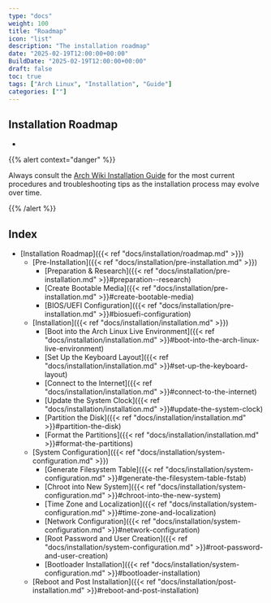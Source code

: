 ```yaml
---
type: "docs"
weight: 100
title: "Roadmap"
icon: "list"
description: "The installation roadmap"
date: "2025-02-19T12:00:00+00:00"
BuildDate: "2025-02-19T12:00:00+00:00"
draft: false
toc: true
tags: ["Arch Linux", "Installation", "Guide"]
categories: [""]
---
```


## Installation Roadmap

+






{{% alert context="danger" %}}

Always consult the [Arch Wiki Installation Guide](https://wiki.archlinux.org/title/Installation_guide) for the most current procedures and troubleshooting tips as the installation process may evolve over time.

{{% /alert %}}

## Index

- [Installation Roadmap]({{< ref "docs/installation/roadmap.md" >}})
  - [Pre-Installation]({{< ref "docs/installation/pre-installation.md" >}})
    - [Preparation & Research]({{< ref "docs/installation/pre-installation.md" >}}#preparation--research)
    - [Create Bootable Media]({{< ref "docs/installation/pre-installation.md" >}}#create-bootable-media)
    - [BIOS/UEFI Configuration]({{< ref "docs/installation/pre-installation.md" >}}#biosuefi-configuration)
  - [Installation]({{< ref "docs/installation/installation.md" >}})
    - [Boot into the Arch Linux Live Environment]({{< ref "docs/installation/installation.md" >}}#boot-into-the-arch-linux-live-environment)
    - [Set Up the Keyboard Layout]({{< ref "docs/installation/installation.md" >}}#set-up-the-keyboard-layout)
    - [Connect to the Internet]({{< ref "docs/installation/installation.md" >}}#connect-to-the-internet)
    - [Update the System Clock]({{< ref "docs/installation/installation.md" >}}#update-the-system-clock)
    - [Partition the Disk]({{< ref "docs/installation/installation.md" >}}#partition-the-disk)
    - [Format the Partitions]({{< ref "docs/installation/installation.md" >}}#format-the-partitions)
  - [System Configuration]({{< ref "docs/installation/system-configuration.md" >}})
    - [Generate Filesystem Table]({{< ref "docs/installation/system-configuration.md" >}}#generate-the-filesystem-table-fstab)
    - [Chroot into New System]({{< ref "docs/installation/system-configuration.md" >}}#chroot-into-the-new-system)
    - [Time Zone and Localization]({{< ref "docs/installation/system-configuration.md" >}}#time-zone-and-localization)
    - [Network Configuration]({{< ref "docs/installation/system-configuration.md" >}}#network-configuration)
    - [Root Password and User Creation]({{< ref "docs/installation/system-configuration.md" >}}#root-password-and-user-creation)
    - [Bootloader Installation]({{< ref "docs/installation/system-configuration.md" >}}#bootloader-installation)
  - [Reboot and Post Installation]({{< ref "docs/installation/post-installation.md" >}}#reboot-and-post-installation)
